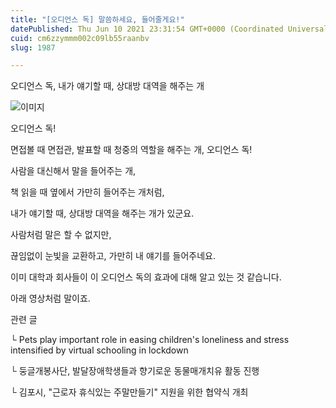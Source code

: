 ```yaml
---
title: "[오디언스 독] 말씀하세요, 들어줄게요!"
datePublished: Thu Jun 10 2021 23:31:54 GMT+0000 (Coordinated Universal Time)
cuid: cm6zzymmm002c09lb55raanbv
slug: 1987

---
```



오디언스 독, 내가 얘기할 때, 상대방 대역을 해주는 개

![이미지](https://cdn.hashnode.com/res/hashnode/image/upload/v1739249021120/7712b607-1835-40dc-88d0-f3619dc332a8.jpeg)

오디언스 독!

면접볼 때 면접관, 발표할 때 청중의 역할을 해주는 개, 오디언스 독!

사람을 대신해서 말을 들어주는 개,

책 읽을 때 옆에서 가만히 들어주는 개처럼,

내가 얘기할 때, 상대방 대역을 해주는 개가 있군요.

사람처럼 말은 할 수 없지만,

끊임없이 눈빛을 교환하고, 가만히 내 얘기를 들어주네요.

이미 대학과 회사들이 이 오디언스 독의 효과에 대해 알고 있는 것 같습니다.

아래 영상처럼 말이죠.

관련 글

└ Pets play important role in easing children's loneliness and stress intensified by virtual schooling in lockdown

└ 둥글개봉사단, 발달장애학생들과 향기로운 동물매개치유 활동 진행

└ 김포시, "근로자 휴식있는 주말만들기" 지원을 위한 협약식 개최